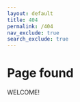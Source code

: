 ```yaml
---
layout: default
title: 404
permalink: /404
nav_exclude: true
search_exclude: true
---
```


<h1>Page found</h1>
<p>WELCOME!</p>